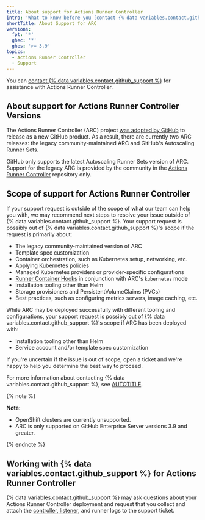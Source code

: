 ```yaml
---
title: About support for Actions Runner Controller
intro: 'What to know before you [contact {% data variables.contact.github_support %}](support/contacting-github-support) for assistance with Actions Runner Controller.'
shortTitle: About Support for ARC
versions:
  fpt: '*'
  ghec: '*'
  ghes: '>= 3.9'
topics:
  - Actions Runner Controller
  - Support
---
```


You can [contact {% data variables.contact.github_support %}](/support/contacting-github-support) for assistance with Actions Runner Controller.

## About support for Actions Runner Controller Versions

The Actions Runner Controller (ARC) project [was adopted by GitHub](https://github.com/actions/actions-runner-controller/discussions/2072) to release as a new GitHub product. As a result, there are currently two ARC releases: the legacy community-maintained ARC and GitHub's Autoscaling Runner Sets.

GitHub only supports the latest Autoscaling Runner Sets version of ARC. Support for the legacy ARC is provided by the community in the [Actions Runner Controller](https://github.com/actions/actions-runner-controller) repository only.

## Scope of support for Actions Runner Controller

If your support request is outside of the scope of what our team can help you with, we may recommend next steps to resolve your issue outside of {% data variables.contact.github_support %}. Your support request is possibly out of {% data variables.contact.github_support %}'s scope if the request is primarily about:

- The legacy community-maintained version of ARC
- Template spec customization
- Container orchestration, such as Kubernetes setup, networking, etc.
- Applying Kubernetes policies
- Managed Kubernetes providers or provider-specific configurations
- [Runner Container Hooks](https://github.com/actions/runner-container-hooks) in conjunction with ARC's `kubernetes` mode
- Installation tooling other than Helm
- Storage provisioners and PersistentVolumeClaims (PVCs)
- Best practices, such as configuring metrics servers, image caching, etc.

While ARC may be deployed successfully with different tooling and configurations, your support request is possibly out of {% data variables.contact.github_support %}'s scope if ARC has been deployed with:

- Installation tooling other than Helm
- Service account and/or template spec customization

If you're uncertain if the issue is out of scope, open a ticket and we're happy to help you determine the best way to proceed.

For more information about contacting {% data variables.contact.github_support %}, see [AUTOTITLE](/support/contacting-github-support).

{% note %}

**Note:**

- OpenShift clusters are currently unsupported.
- ARC is only supported on GitHub Enterprise Server versions 3.9 and greater.

{% endnote %}

## Working with {% data variables.contact.github_support %} for Actions Runner Controller

{% data variables.contact.github_support %} may ask questions about your Actions Runner Controller deployment and request that you collect and attach the [controller, listener](/actions/hosting-your-own-runners/managing-self-hosted-runners-with-actions-runner-controller/troubleshooting-actions-runner-controller-errors#checking-the-logs-of-the-controller-and-runner-set-listener), and runner logs to the support ticket.
